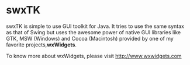 <h1>swxTK</h1>
<p>
swxTK is simple to use GUI toolkit for Java. It tries to use the same syntax as that of Swing but uses the awesome power of native GUI libraries like GTK, MSW (Windows) and Cocoa (Macintosh) provided by one of my favorite projects,<b>wxWidgets</b>.
</p>

<p>
To know more about wxWidgets, please visit <a href="http://www.wxwidgets.com">http://www.wxwidgets.com</a>
</p>

<h1></h1>
